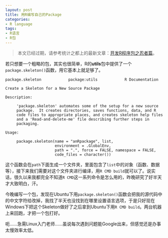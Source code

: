 ```yaml
---
layout: post
title: 用R编写自己的Package
categories:
- R language
tags:
- R语言
- R包
---
```


> 本文已经过期，请参考统计之都上的最新文章：[开发R程序包之忍者篇](http://cos.name/2011/05/write-r-packages-like-a-ninja/)。

若只想要一个粗略的包，其实也很简单，R的**utils**包中提供了一个`package.skeleton()`函数，用它基本上就足够了。

```text
package.skeleton            package:utils            R Documentation

Create a Skeleton for a New Source Package

Description:

     'package.skeleton' automates some of the setup for a new source
     package.  It creates directories, saves functions, data, and R
     code files to appropriate places, and creates skeleton help files
     and a 'Read-and-delete-me' file describing further steps in
     packaging.

Usage:

     package.skeleton(name = "anRpackage", list,
                      environment = .GlobalEnv,
                      path = ".", force = FALSE, namespace = FALSE,
                      code_files = character())
```


这个函数会在`path`下面生成一个文件夹，里面包含了`list`中的对象（函数、数据等），接下来我们需要对这个文件夹进行编译，用`R CMD build`就可以了。说实话，很久以来我都完全不知道`R CMD`这一系列命令是怎么用的，昨晚研究了好半天才大致明白，汗。

今晚编写一个包，发现在Ubuntu下用`package.skeleton()`函数会把我的源代码中的中文字符给改掉，我找了半天也没找到在哪里设置语言选项，于是只好现在Windows下把这个Skeleton做好了之后拿到Ubuntu下用`R CMD build`。两台机器上来回跑，才把一个包打好。

呃……急需Linux入门老师……虽说每次遇到问题能Google出来，但感觉还是办事太慢效率太低。

